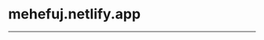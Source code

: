 # mehefuj.netlify.app
--------------------------------------------------------------------------------------------------
